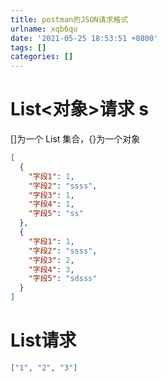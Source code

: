 ```yaml
---
title: postman的JSON请求格式
urlname: xqb6qu
date: '2021-05-25 18:53:51 +0800'
tags: []
categories: []
---
```


# List<对象>请求 s

[]为一个 List 集合，{}为一个对象

```json
[
  {
    "字段1": 1,
    "字段2": "ssss",
    "字段3": 1,
    "字段4": 1,
    "字段5": "ss"
  },
  {
    "字段1": 1,
    "字段2": "ssss",
    "字段3": 2,
    "字段4": 3,
    "字段5": "sdsss"
  }
]
```

# List<Long>请求

```json
["1", "2", "3"]
```
